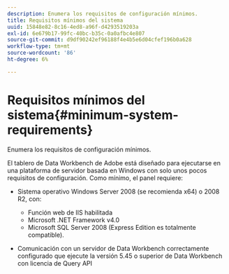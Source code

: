 ```yaml
---
description: Enumera los requisitos de configuración mínimos.
title: Requisitos mínimos del sistema
uuid: 15848e82-8c16-4ed8-a96f-d4293519203a
exl-id: 6e679b17-99fc-40bc-b35c-0a0afbc4e807
source-git-commit: d9df90242ef96188f4e4b5e6d04cfef196b0a628
workflow-type: tm+mt
source-wordcount: '86'
ht-degree: 6%

---
```


# Requisitos mínimos del sistema{#minimum-system-requirements}

Enumera los requisitos de configuración mínimos.

El tablero de Data Workbench de Adobe está diseñado para ejecutarse en una plataforma de servidor basada en Windows con solo unos pocos requisitos de configuración. Como mínimo, el panel requiere:

* Sistema operativo Windows Server 2008 (se recomienda x64) o 2008 R2, con:

   * Función web de IIS habilitada
   * Microsoft .NET Framework v4.0
   * Microsoft SQL Server 2008 (Express Edition es totalmente compatible).

* Comunicación con un servidor de Data Workbench correctamente configurado que ejecute la versión 5.45 o superior de Data Workbench con licencia de Query API
